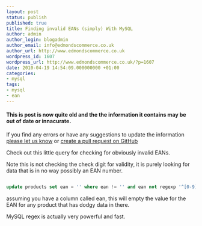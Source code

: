 ```yaml
---
layout: post
status: publish
published: true
title: Finding invalid EANs (simply) With MySQL
author: admin
author_login: blogadmin
author_email: info@edmondscommerce.co.uk
author_url: http://www.edmondscommerce.co.uk
wordpress_id: 1607
wordpress_url: http://www.edmondscommerce.co.uk/?p=1607
date: 2010-04-19 14:54:09.000000000 +01:00
categories:
- mysql
tags:
- mysql
- ean
---
```

<div class="oldpost"><h4>This is post is now quite old and the the information it contains may be out of date or innacurate.</h4>
<p>
If you find any errors or have any suggestions to update the information <a href="http://edmondscommerce.github.io/contact-us/index.html">please let us know</a>
or <a href="https://github.com/edmondscommerce/edmondscommerce.github.io">create a pull request on GitHub</a>
</p>
</div>
Check out this little query for checking for obviously invalid EANs. 

Note this is not checking the check digit for validity, it is purely looking for data that is in no way possibly an EAN number.

```sql

update products set ean = '' where ean != '' and ean not regexp '^[0-9]{13}$'

```

assuming you have a column called ean, this will empty the value for the EAN for any product that has dodgy data in there.

MySQL regex is actually very powerful and fast.
